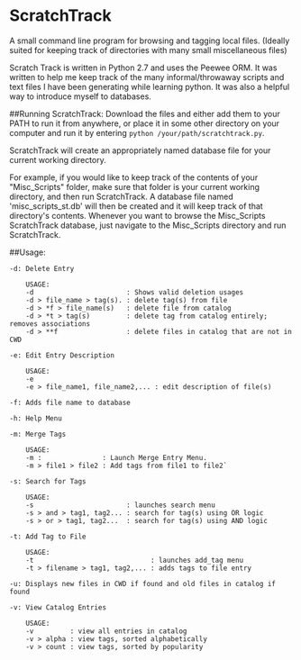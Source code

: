 # ScratchTrack
A small command line program for browsing and tagging local files. (Ideally suited for keeping track of directories with many small miscellaneous files)

Scratch Track is written in Python 2.7 and uses the Peewee ORM. It was written to help me keep track of the many informal/throwaway
scripts and text files I have been generating while learning python. It was also a helpful way to introduce myself to databases.


##Running ScratchTrack:
Download the files and either add them to your PATH to run it from anywhere, or place it in some other directory on your computer and run it by entering `python /your/path/scratchtrack.py`.

ScratchTrack will create an appropriately named database file for your current working directory. 

For example, if you would like to keep track of the contents of your "Misc_Scripts" folder, make sure that folder is your current working directory, and then run ScratchTrack. A database file named 'misc_scripts_st.db' will then be created and it will keep track of that directory's contents. Whenever you want to browse the Misc_Scripts ScratchTrack database, just navigate to the Misc_Scripts directory and run ScratchTrack.


##Usage:

    -d: Delete Entry
    
        USAGE:
        -d                       : Shows valid deletion usages
        -d > file_name > tag(s). : delete tag(s) from file                           
        -d > *f > file_name(s)   : delete file from catalog
        -d > *t > tag(s)         : delete tag from catalog entirely; removes associations
        -d > **f                 : delete files in catalog that are not in CWD
  
    -e: Edit Entry Description
    
        USAGE:
        -e 
        -e > file_name1, file_name2,... : edit description of file(s)
    
    -f: Adds file name to database
    
    -h: Help Menu
    
    -m: Merge Tags
    
        USAGE:
        -m :               : Launch Merge Entry Menu. 
        -m > file1 > file2 : Add tags from file1 to file2`
        
    -s: Search for Tags
    
        USAGE:
        -s                       : launches search menu
        -s > and > tag1, tag2... : search for tag(s) using OR logic
        -s > or > tag1, tag2...  : search for tag(s) using AND logic
            
    -t: Add Tag to File
    
        USAGE:
        -t                             : launches add_tag menu
        -t > filename > tag1, tag2,... : adds tags to file entry
        
    -u: Displays new files in CWD if found and old files in catalog if found
    
    -v: View Catalog Entries
    
        USAGE:
        -v         : view all entries in catalog
        -v > alpha : view tags, sorted alphabetically
        -v > count : view tags, sorted by popularity
        
